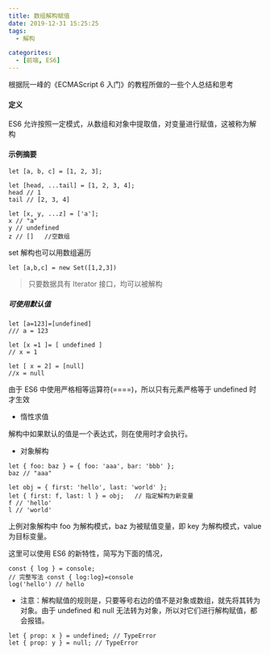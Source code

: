 ```yaml
---
title: 数组解构赋值
date: 2019-12-31 15:25:25
tags:
  - 解构

categorites:
  - [前端, ES6]
---
```


根据阮一峰的《ECMAScript 6 入门》的教程所做的一些个人总结和思考

<!-- more -->

#### 定义

ES6 允许按照一定模式，从数组和对象中提取值，对变量进行赋值，这被称为解构

#### 示例摘要

```
let [a, b, c] = [1, 2, 3];

let [head, ...tail] = [1, 2, 3, 4];
head // 1
tail // [2, 3, 4]

let [x, y, ...z] = ['a'];
x // "a"
y // undefined
z // []   //空数组
```

set 解构也可以用数组遍历

```
let [a,b,c] = new Set([1,2,3])
```

> 只要数据具有 Iterator 接口，均可以被解构

##### 可使用默认值

```
let [a=123]=[undefined]
/// a = 123

let [x =1 ]= [ undefined ]
// x = 1

let [ x = 2] = [null]
//x = null
```

由于 ES6 中使用严格相等运算符(====)，所以只有元素严格等于 undefined 时才生效

- 惰性求值

解构中如果默认的值是一个表达式，则在使用时才会执行。

- 对象解构

```
let { foo: baz } = { foo: 'aaa', bar: 'bbb' };
baz // "aaa"

let obj = { first: 'hello', last: 'world' };
let { first: f, last: l } = obj;   // 指定解构为新变量
f // 'hello'
l // 'world'
```

上例对象解构中 foo 为解构模式，baz 为被赋值变量，即 key 为解构模式，value 为目标变量。

这里可以使用 ES6 的新特性，简写为下面的情况，

```
const { log } = console;
// 完整写法 const { log:log}=console
log('hello') // hello
```

- 注意：解构赋值的规则是，只要等号右边的值不是对象或数组，就先将其转为对象。由于 undefined 和 null 无法转为对象，所以对它们进行解构赋值，都会报错。

```
let { prop: x } = undefined; // TypeError
let { prop: y } = null; // TypeError
```
